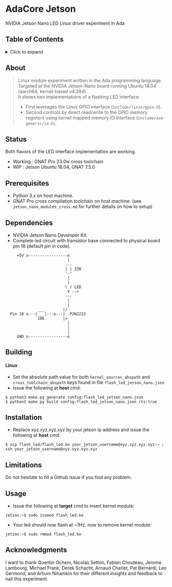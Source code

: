 # AdaCore Jetson

NVIDIA Jetson Nano LED Linux driver experiment in Ada

## Table of Contents
<details>
<summary>Click to expand</summary>

1. [About](#About)
2. [Status](#Status)
3. [Prerequisites](#Prerequisites)  
4. [Dependencies](#Dependencies)
5. [Building](#Building)
   1. [Linux](#Linux)
6. [Installation](#Installation)
7. [Limitations](#Limitations)
8. [Usage](#Usage)
9. [Acknowledgments](#Acknowledgments)

</details>

## About

> Linux module experiment written in the Ada programming language.    
> Targeted at the NVIDIA Jetson-Nano board running Ubuntu 18.04 (aarch64, kernel-based v4.294).         
> It shows two implementations of a flashing LED interface:     
>  - First leverages the Linux GPIO interface (`include/linux/gpio.h`).    
>  - Second controls by direct read/write to the GPIO memory registers using kernel mapped memory IO interface (`include/asm-generic/io.h`).       

## Status
Both flavors of the LED interface implementation are working.
- Working : GNAT Pro 23.0w cross toolchain   
- WIP : Jetson Ubuntu 18.04, GNAT 7.5.0

## Prerequisites
- Python 3.x on host machine.    
- GNAT Pro cross compilation toolchain on host machine. (see `jetson_nano_modules_cross.md` for further details on how to setup)   

## Dependencies
- NVIDIA Jetson Nano Developer Kit.
- Complete led circuit with transistor base connected to physical board pin 18 (default pin in code).  

```
     +5V o-----------------o
                           |
                          .-.
                          | | 330
                          '-'
                           |
                           |
                          \ / LED
                           V -->
                          ---
                           |
                           |
              ___        |/
  Pin 18 o---|___|---o---|  P2N2222
              10k        |>
                           |
                           |
                           |
     GND o-----------------o 
```

## Building
#### Linux
- Set the absolute path value for both `kernel_sources_abspath` and `cross_toolchain_abspath` keys found in file `flash_led_jetson_nano.json`
- Issue the following at __host__ cmd: 
```
$ python3 make.py generate config:flash_led_jetson_nano.json
$ python3 make.py build config:flash_led_jetson_nano.json rts:true
```

## Installation
- Replace xyz.xyz.xyz.xyz by your jetson ip address and issue the following at __host__ cmd:
```
$ scp flash_led/flash_led.ko your_jetson_username@xyz.xyz.xyz.xyz:~ ; ssh your_jetson_username@xyz.xyz.xyz.xyz
```

## Limitations
Do not hesitate to fill a Github issue if you find any problem.

## Usage
- Issue the following at __target__ cmd to insert kernel module: 
```
jetson:~$ sudo insmod flash_led.ko
```
- Your led should now flash at ~1Hz. now to remove kernel module:
```
jetson:~$ sudo rmmod flash_led.ko
```

## Acknowledgments
I want to thank Quentin Ochem, Nicolas Setton, Fabien Chouteau, Jerome Lambourg, Michael Frank, Derek Schacht, Arnaud Charlet, Pat Bernardi, Leo Germond, and Artium Nihamkin for their different insights and feedback to nail this experiment.


